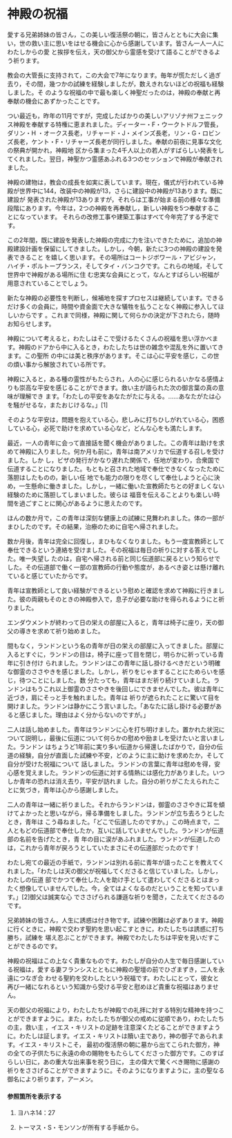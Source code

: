 # 神殿の祝福

愛する兄弟姉妹の皆さん，この美しい復活祭の朝に，皆さんとともに大会に集い，世の救い主に思いをはせる機会に心から感謝しています。皆さん一人一人にわたしからの愛
と挨拶を伝え，天の御父から霊感を受けて語ることができるよう祈ります。

教会の大管長に支持されて，この大会で7年になります。毎年が慌ただしく過ぎ去り，その間，幾つかの試練を経験しましたが，数えきれないほどの祝福も経験しました。そ
のような祝福の中で最も楽しく神聖だったのは，神殿の奉献と再奉献の機会にあずかったことです。

つい最近も，昨年の11月ですが，完成したばかりの美しいアリゾナ州フェニックス神殿を奉献する特権に恵まれました。ディーター・F・ウークトドルフ管長，ダリン・H
・オークス長老，リチャード・J・メインズ長老，リン・G・ロビンズ長老，ケント・F・リチャーズ長老が同行しました。奉献の前夜に見事な文化の祭典が開かれ，神殿地
区から集まった4千人以上の若人がすばらしい発表をしてくれました。翌日，神聖かつ霊感あふれる3つのセッションで神殿が奉献されました。

神殿の建物は，教会の成長を如実に表しています。現在，儀式が行われている神殿が世界中に144，改装中の神殿が13，さらに建設中の神殿が13あります。既に建設が
発表された神殿が13ありますが，それらは工事が始まる前の様々な準備段階にあります。今年は，2つの神殿を再奉献し，新しい神殿を5つ奉献することになっています。
それらの改修工事や建築工事はすべて今年完了する予定です。

この2年間，既に建設を発表した神殿の完成に力を注いできたために，追加の神殿建設計画を保留にしてきました。しかし，今朝，新たに3つの神殿の建設を発表できること
を嬉しく思います。その場所はコートジボワール・アビジャン，ハイチ・ポルトープランス，そしてタイ・バンコクです。これらの地域，そして世界中で神殿がある場所に住
む忠実な会員にとって，なんとすばらしい祝福が用意されていることでしょう。

新たな神殿の必要性を判断し，候補地を探すプロセスは継続しています。できるだけ多くの会員に，時間や資金面で大きな犠牲を払うことなく神殿に参入してほしいからです
。これまで同様，神殿に関して何らかの決定が下されたら，随時お知らせします。

神殿について考えると，わたしはそこで受けるたくさんの祝福を思い浮かべます。神殿のドアから中に入るとき，わたしたちは世の雑念や混乱を外に置いてきます。この聖所
の中には美と秩序があります。そこは心に平安を感じ，この世の煩い事から解放されている所です。

神殿に入ると，ある種の霊性がもたらされ，人の心に感じられるいかなる感情よりも崇高な平安を感じることができます。救い主が語られた次の御言葉の真の意味が理解でき
ます。「わたしの平安をあなたがたに与える。......あなたがたは心を騒がせるな，またおじけるな。」[1]

そのような平安は，問題を抱えている心，悲しみに打ちひしがれている心，困惑している心，必死で助けを求めている心など，どんな心をも満たします。

最近，一人の青年に会って直接話を聞く機会がありました。この青年は助けを求めて神殿に入りました。何か月も前に，青年は南アメリカで伝道する召しを受けました。しか
し，ビザの発行がかなり遅れた関係で，任地が変わり，合衆国で伝道することになりました。もともと召された地域で奉仕できなくなったために落胆はしたものの，新しい任
地でも能力の限りを尽くして奉仕しようと心に決め，一生懸命に働きました。しかし，一緒に働いた宣教師たちとの好ましくない経験のために落胆してしまいました。彼らは
福音を伝えることよりも楽しい時間を過ごすことに関心があるように思えたのです。

ほんの数か月で，この青年は深刻な健康上の試練に見舞われました。体の一部がまひしたのです。その結果，治療のために自宅へ帰されました。

数か月後，青年は完全に回復し，まひもなくなりました。もう一度宣教師として奉仕できるという連絡を受けました。その祝福は毎日の祈りに対する答えでした。唯一失望し
たのは，自宅へ帰される前と同じ伝道部に戻るという知らせでした。その伝道部で働く一部の宣教師の行動や態度が，あるべき姿とは懸け離れていると感じていたからです。

青年は宣教師として良い経験ができるという慰めと確認を求めて神殿に行きました。彼の両親もそのときの神殿参入で，息子が必要な助けを得られるようにと祈りました。

エンダウメントが終わって日の栄えの部屋に入ると，青年は椅子に座り，天の御父の導きを求めて祈り始めました。

間もなく，ランドンという名の青年が日の栄えの部屋に入ってきました。部屋に入るとすぐに，ランドンの目は，椅子に座って目を閉じ，明らかに祈っている青年に引き付け
られました。ランドンはこの青年に話し掛けるべきだという明確な御霊のささやきを感じました。しかし，祈りをじゃますることにためらいを感じ，待つことにしました。数
分たっても，青年はまだ祈り続けていました。ランドンはもうこれ以上御霊のささやきを後回しにできませんでした。彼は青年に近づき，肩にそっと手を触れました。青年は
祈りが遮られたことに驚いて目を開けました。ランドンは静かにこう言いました。「あなたに話し掛ける必要があると感じました。理由はよく分からないのですが。」

二人は話し始めました。青年はランドンに心を打ち明けました。置かれた状況について説明し，最後に伝道について何らかの慰めや励ましを受けたいと言いました。ランドン
はちょうど1年前に実り多い伝道から帰還したばかりで，自分の伝道の経験，自分が直面した試練や不安，どのように主に助けを求めたか，そして自分が受けた祝福について
話しました。ランドンの言葉に青年は慰めを得，安心感を覚えました。ランドンの伝道に対する情熱には感化力がありました。いつしか青年の恐れは消え去り，平安が訪れま
した。自分の祈りがこたえられたことに気づき，青年は心から感謝しました。

二人の青年は一緒に祈りました。それからランドンは，御霊のささやきに耳を傾けてよかったと思いながら，帰る準備をしました。ランドンが立ち去ろうとしたとき，青年は
こう尋ねました。「どこで伝道したのですか。」この時点まで，二人ともどの伝道部で奉仕したか，互いに話していませんでした。ランドンが伝道部の名前を告げたとき，青
年の目に涙があふれました。ランドンが伝道したのは，これから青年が戻ろうとしていたまさにその伝道部だったのです！

わたし宛ての最近の手紙で，ランドンは別れる前に青年が語ったことを教えてくれました。「わたしは天の御父が祝福してくださると信じていました。しかし，わたしの伝道
部でかつて奉仕した人を助け手として遣わしてくださるとはまったく想像していませんでした。今，全てはよくなるのだということを知っています。」[2]御父は誠実な心
でささげられる謙遜な祈りを聞き，こたえてくださるのです。

兄弟姉妹の皆さん，人生に誘惑は付き物です。試練や困難は必ずあります。神殿に行くときに，神殿で交わす聖約を思い起こすときに，わたしたちは誘惑に打ち勝ち，試練を
堪え忍ぶことができます。神殿でわたしたちは平安を見いだすことができるのです。

神殿の祝福はこの上なく貴重なものです。わたしが自分の人生で毎日感謝している祝福は，愛する妻フランシスとともに神殿の聖壇の前でひざまずき，二人を永遠につなぎ合
わせる聖約を交わしたという祝福です。わたしにとって，彼女と再び一緒になれるという知識から受ける平安と慰めほど貴重な祝福はありません。

天の御父の祝福により，わたしたちが神殿での礼拝に対する特別な精神を持つことができますように。また，わたしたちが御父の戒めに従順であり，わたしたちの主，救い主
，イエス・キリストの足跡を注意深くたどることができますように。わたしは証します。イエス・キリストは贖い主であり，神の御子であられます。イエス・キリストこそ，
最初の復活祭の朝に墓から出てこられた御方，神の全ての子供たちに永遠の命の賜物をもたらしてくださった御方です。このすばらしい日に，あの重大な出来事を祝う日に，
主の偉大で驚くべき賜物に感謝の祈りをささげることができますように。そのようになりますように，主の聖なる御名により祈ります，アーメン。

#### 参照箇所を表示する

  1.  ヨハネ14：27

  2.  トーマス・S・モンソンが所有する手紙から。

